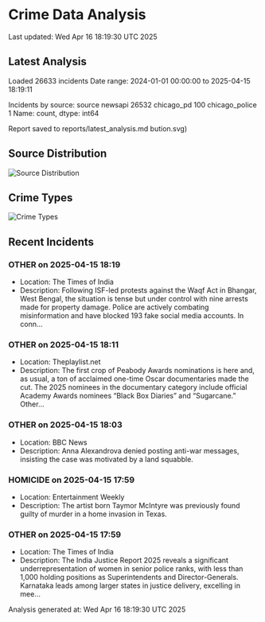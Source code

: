 # Crime Data Analysis
Last updated: Wed Apr 16 18:19:30 UTC 2025

## Latest Analysis

Loaded 26633 incidents
Date range: 2024-01-01 00:00:00 to 2025-04-15 18:19:11

Incidents by source:
source
newsapi           26532
chicago_pd          100
chicago_police        1
Name: count, dtype: int64

Report saved to reports/latest_analysis.md
bution.svg)

## Source Distribution
![Source Distribution](images/source_distribution.svg)

## Crime Types
![Crime Types](images/crime_types.svg)

## Recent Incidents

### OTHER on 2025-04-15 18:19
- Location: The Times of India
- Description: Following ISF-led protests against the Waqf Act in Bhangar, West Bengal, the situation is tense but under control with nine arrests made for property damage. Police are actively combating misinformation and have blocked 193 fake social media accounts. In conn…


### OTHER on 2025-04-15 18:11
- Location: Theplaylist.net
- Description: The first crop of Peabody Awards nominations is here and, as usual, a ton of acclaimed one-time Oscar documentaries made the cut. The 2025 nominees in the documentary category include official Academy Awards nominees “Black Box Diaries” and “Sugarcane.” Other…


### OTHER on 2025-04-15 18:03
- Location: BBC News
- Description: Anna Alexandrova denied posting anti-war messages, insisting the case was motivated by a land squabble.


### HOMICIDE on 2025-04-15 17:59
- Location: Entertainment Weekly
- Description: The artist born Taymor McIntyre was previously found guilty of murder in a home invasion in Texas.


### OTHER on 2025-04-15 17:59
- Location: The Times of India
- Description: The India Justice Report 2025 reveals a significant underrepresentation of women in senior police ranks, with less than 1,000 holding positions as Superintendents and Director-Generals. Karnataka leads among larger states in justice delivery, excelling in mee…

Analysis generated at: Wed Apr 16 18:19:30 UTC 2025
